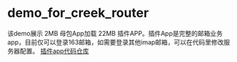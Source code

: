 # demo_for_creek_router
该demo展示 2MB 母包App加载 22MB 插件APP。插件App是完整的邮箱业务app，目前仅可以登录163邮箱，如需要登录其他imap邮箱，可以在代码里修改服务器配置。
<a href="https://github.com/creekrouter/CreekEmail">插件app代码仓库</a>
